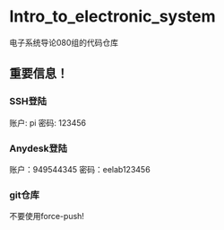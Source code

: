 # Intro_to_electronic_system
电子系统导论080组的代码仓库

## 重要信息！

### SSH登陆
账户: pi
密码: 123456

### Anydesk登陆
账户：949544345
密码：eelab123456

### git仓库
不要使用force-push!

